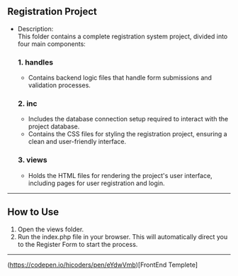 ## Registration Project
- Description:  
  This folder contains a complete registration system project, divided into four main components:

  ### 1. handles
  - Contains backend logic files that handle form submissions and validation processes.

  ### 2. inc
  - Includes the database connection setup required to interact with the project database.
  - Contains the CSS files for styling the registration project, ensuring a clean and user-friendly interface.

  ### 3. views
  - Holds the HTML files for rendering the project's user interface, including pages for user registration and login.

---

## How to Use
1. Open the views folder.
2. Run the index.php file in your browser. This will automatically direct you to the Register Form to start the process.

---
(https://codepen.io/hicoders/pen/eYdwVmb)[FrontEnd Templete]
